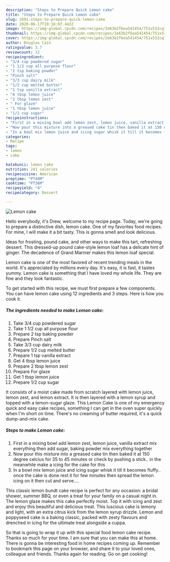 ```yaml
---
description: "Steps to Prepare Quick Lemon cake"
title: "Steps to Prepare Quick Lemon cake"
slug: 2691-steps-to-prepare-quick-lemon-cake
date: 2020-06-17T19:18:07.442Z
image: https://img-global.cpcdn.com/recipes/2e63b2f6ea541454/751x532cq70/lemon-cake-recipe-main-photo.jpg
thumbnail: https://img-global.cpcdn.com/recipes/2e63b2f6ea541454/751x532cq70/lemon-cake-recipe-main-photo.jpg
cover: https://img-global.cpcdn.com/recipes/2e63b2f6ea541454/751x532cq70/lemon-cake-recipe-main-photo.jpg
author: Douglas Cain
ratingvalue: 3.7
reviewcount: 12
recipeingredient:
- "3/4 cup powdered sugar"
- "1 1/2 cup all purpose flour"
- "2 tsp baking powder"
- "Pinch salt"
- "3/3 cup dairy milk"
- "1/2 cup melted butter"
- "1 tsp vanilla extract"
- "4 tbsp lemon juice"
- "2 tbsp lemon zest"
- " For glaze"
- "1 tbsp lemon juice"
- "1/2 cup sugar"
recipeinstructions:
- "First in a mixing bowl add lemon zest, lemon juice, vanilla extract mix everything then add sugar, baking powder mix everything together"
- "Now pour this mixture into a greased cake tin then baked it at 150 degree celcius for 35 to 45 minutes or check by pushing a stick.. in the meanwhile make a icing for the cake for this"
- "In a bowl mix lemon juice and icing sugar whisk it till it becomes fluffy.. once the cake is done rest it for few minutes then spread the lemon icing on it then cut and serve...."
categories:
- Recipe
tags:
- lemon
- cake

katakunci: lemon cake 
nutrition: 241 calories
recipecuisine: American
preptime: "PT40M"
cooktime: "PT36M"
recipeyield: "4"
recipecategory: Dessert

---
```



![Lemon cake](https://img-global.cpcdn.com/recipes/2e63b2f6ea541454/751x532cq70/lemon-cake-recipe-main-photo.jpg)

Hello everybody, it's Drew, welcome to my recipe page. Today, we're going to prepare a distinctive dish, lemon cake. One of my favorites food recipes. For mine, I will make it a bit tasty. This is gonna smell and look delicious.

Ideas for frosting, pound cake, and other ways to make this tart, refreshing dessert. This dressed-up pound cake-style lemon loaf has a delicate hint of ginger. The decadence of Grand Marnier makes this lemon loaf special.

Lemon cake is one of the most favored of recent trending meals in the world. It's appreciated by millions every day. It's easy, it is fast, it tastes yummy. Lemon cake is something that I have loved my whole life. They are fine and they look fantastic.


To get started with this recipe, we must first prepare a few components. You can have lemon cake using 12 ingredients and 3 steps. Here is how you cook it.

<!--inarticleads1-->

##### The ingredients needed to make Lemon cake:

1. Take 3/4 cup powdered sugar
1. Take 1 1/2 cup all purpose flour
1. Prepare 2 tsp baking powder
1. Prepare Pinch salt
1. Take 3/3 cup dairy milk
1. Prepare 1/2 cup melted butter
1. Prepare 1 tsp vanilla extract
1. Get 4 tbsp lemon juice
1. Prepare 2 tbsp lemon zest
1. Prepare  For glaze
1. Get 1 tbsp lemon juice
1. Prepare 1/2 cup sugar


It consists of a moist cake made from scratch layered with lemon juice, lemon zest, and lemon extract. It is then layered with a lemon syrup and topped with a lemon-sugar glaze. This Lemon Cake is one of my emergency quick and easy cake recipes, something I can get in the oven super quickly when I&#39;m short on time. There&#39;s no creaming of butter required, it&#39;s a quick dump-and-mix cake. 

<!--inarticleads2-->

##### Steps to make Lemon cake:

1. First in a mixing bowl add lemon zest, lemon juice, vanilla extract mix everything then add sugar, baking powder mix everything together
1. Now pour this mixture into a greased cake tin then baked it at 150 degree celcius for 35 to 45 minutes or check by pushing a stick.. in the meanwhile make a icing for the cake for this
1. In a bowl mix lemon juice and icing sugar whisk it till it becomes fluffy.. once the cake is done rest it for few minutes then spread the lemon icing on it then cut and serve....


This classic lemon bundt cake recipe is perfect for any occasion: a bridal shower, summer BBQ, or even a treat for your family on a casual night in. The lemon glaze makes this cake perfectly moist. Top it with icing and zest and enjoy this beautiful and delicious treat. This luscious cake is lemony and light, with an extra citrus kick from the lemon syrup drizzle. Lemon and poppyseed cake is a baking classic, packed with zesty flavours and drenched in icing for the ultimate treat alongside a cuppa. 

So that is going to wrap it up with this special food lemon cake recipe. Thanks so much for your time. I am sure that you can make this at home. There is gonna be interesting food in home recipes coming up. Remember to bookmark this page on your browser, and share it to your loved ones, colleague and friends. Thanks again for reading. Go on get cooking!

